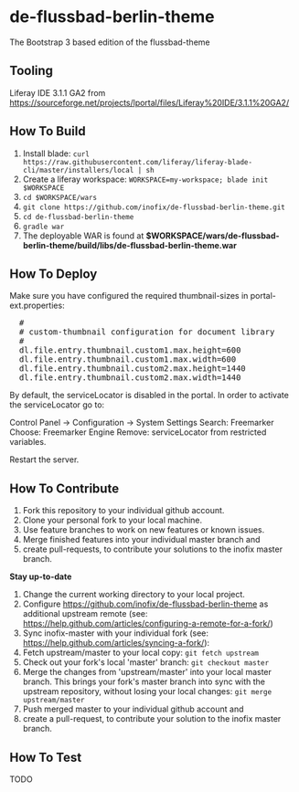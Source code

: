 # de-flussbad-berlin-theme

The Bootstrap 3 based edition of the flussbad-theme

## Tooling

Liferay IDE 3.1.1 GA2 from https://sourceforge.net/projects/lportal/files/Liferay%20IDE/3.1.1%20GA2/

## How To Build

1. Install blade: `curl https://raw.githubusercontent.com/liferay/liferay-blade-cli/master/installers/local | sh`
1. Create a liferay workspace: `WORKSPACE=my-workspace; blade init $WORKSPACE`
1. `cd $WORKSPACE/wars`
1. `git clone https://github.com/inofix/de-flussbad-berlin-theme.git`
1. `cd de-flussbad-berlin-theme`
1. `gradle war`
1. The deployable WAR is found at **$WORKSPACE/wars/de-flussbad-berlin-theme/build/libs/de-flussbad-berlin-theme.war**

## How To Deploy

Make sure you have configured the required thumbnail-sizes in portal-ext.properties: 

<pre>
  #
  # custom-thumbnail configuration for document library
  #
  dl.file.entry.thumbnail.custom1.max.height=600
  dl.file.entry.thumbnail.custom1.max.width=600
  dl.file.entry.thumbnail.custom2.max.height=1440
  dl.file.entry.thumbnail.custom2.max.width=1440
</pre>

By default, the serviceLocator is disabled in the portal. In order to activate the serviceLocator go to: 

 Control Panel -> Configuration -> System Settings 
 Search: Freemarker
 Choose: Freemarker Engine
 Remove: serviceLocator from restricted variables.
 
Restart the server.

## How To Contribute

1. Fork this repository to your individual github account.
1. Clone your personal fork to your local machine.
1. Use feature branches to work on new features or known issues.
1. Merge finished features into your individual master branch and 
1. create pull-requests, to contribute your solutions to the inofix master branch.

**Stay up-to-date**

1. Change the current working directory to your local project.
1. Configure https://github.com/inofix/de-flussbad-berlin-theme as additional upstream remote (see: https://help.github.com/articles/configuring-a-remote-for-a-fork/)
1. Sync inofix-master with your individual fork (see: https://help.github.com/articles/syncing-a-fork/): 
1. Fetch upstream/master to your local copy: `git fetch upstream` 
1. Check out your fork's local 'master' branch: `git checkout master`
1. Merge the changes from 'upstream/master' into your local master branch. This brings your fork's master branch into sync with the upstream repository, without losing your local changes: `git merge upstream/master`
1. Push merged master to your individual github account and 
1. create a pull-request, to contribute your solution to the inofix master branch.

## How To Test

TODO

